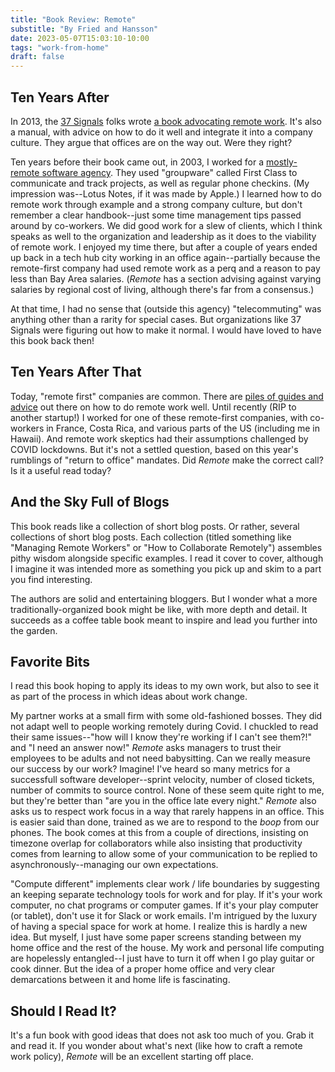 ```yaml
---
title: "Book Review: Remote"
substitle: "By Fried and Hansson"
date: 2023-05-07T15:03:10-10:00
tags: "work-from-home"
draft: false
---
```


## Ten Years After

In 2013, the [37 Signals](https://37signals.com) folks wrote [a book advocating remote work](https://basecamp.com/books/remote). It's also a manual, with advice on how to do it well and integrate it into a company culture. They argue that offices are on the way out. Were they right?

Ten years before their book came out, in 2003, I worked for a [mostly-remote software agency](https://artandlogic.com/). They used "groupware" called First Class to communicate and track projects, as well as regular phone checkins. (My impression was--Lotus Notes, if it was made by Apple.) I learned how to do remote work through example and a strong company culture, but don't remember a clear handbook--just some time management tips passed around by co-workers. We did good work for a slew of clients, which I think speaks as well to the organization and leadership as it does to the viability of remote work. I enjoyed my time there, but after a couple of years ended up back in a tech hub city working in an office again--partially because the remote-first company had used remote work as a perq and a reason to pay less than Bay Area salaries. (*Remote* has a section advising against varying salaries by regional cost of living, although there's far from a consensus.)

At that time, I had no sense that (outside this agency) "telecommuting" was anything other than a rarity for special cases. But organizations like 37 Signals were figuring out how to make it normal. I would have loved to have this book back then!

## Ten Years After That

Today, "remote first" companies are common. There are [piles of guides and advice](https://about.gitlab.com/company/culture/all-remote/guide/) out there on how to do remote work well.  Until recently (RIP to another startup!) I worked for one of these remote-first companies, with co-workers in France, Costa Rica, and various parts of the US (including me in Hawaii). And remote work skeptics had their assumptions challenged by COVID lockdowns. But it's not a settled question, based on this year's rumblings of "return to office" mandates. Did *Remote* make the correct call? Is it a useful read today? 

## And the Sky Full of Blogs

This book reads like a collection of short blog posts. Or rather, several collections of short blog posts. Each collection (titled something like "Managing Remote Workers" or "How to Collaborate Remotely") assembles pithy wisdom alongside specific examples. I read it cover to cover, although I imagine it was intended more as something you pick up and skim to a part you find interesting. 

The authors are solid and entertaining bloggers. But I wonder what a more traditionally-organized book might be like, with more depth and detail. It succeeds as a coffee table book meant to inspire and lead you further into the garden.

## Favorite Bits

I read this book hoping to apply its ideas to my own work, but also to see it as part of the process in which ideas about work change.

My partner works at a small firm with some old-fashioned bosses. They did not adapt well to people working remotely during Covid. I chuckled to read their same issues--"how will I know they're working if I can't see them?!" and "I need an answer now!" *Remote* asks managers to trust their employees to be adults and not need babysitting. Can we really measure our success by our work? Imagine! I've heard so many metrics for a successfull software developer--sprint velocity, number of closed tickets, number of commits to source control. None of these seem quite right to me, but they're better than "are you in the office late every night." *Remote* also asks us to respect work focus in a way that rarely happens in an office. This is easier said than done, trained as we are to respond to the *boop* from our phones. The book comes at this from a couple of directions, insisting on timezone overlap for collaborators while also insisting that productivity comes from learning to allow some of your communication to be replied to asynchronously--managing our own expectations.

"Compute different" implements clear work / life boundaries by suggesting an keeping separate technology tools for work and for play. If it's your work computer, no chat programs or computer games. If it's your play computer (or tablet), don't use it for Slack or work emails. I'm intrigued by the luxury of having a special space for work at home. I realize this is hardly a new idea. But myself, I just have some paper screens standing between my home office and the rest of the house. My work and personal life computing are hopelessly entangled--I just have to turn it off when I go play guitar or cook dinner. But the idea of a proper home office and very clear demarcations between it and home life is fascinating.

## Should I Read It?

It's a fun book with good ideas that does not ask too much of you. Grab it and read it. If you wonder about what's next (like how to craft a remote work policy), *Remote* will be an excellent starting off place.




